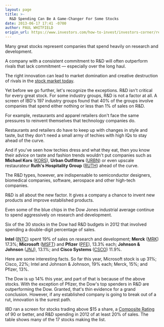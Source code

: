 ```yaml
---
layout: page
title: >-
  R&D Spending Can Be A Game-Changer For Some Stocks
date: 2013-06-17 17:41 -0700
author: PAUL WHITFIELD
origin_url: https://www.investors.com/how-to-invest/investors-corner/research-and-development-expense-helps-some-stocks
---
```





Many great stocks represent companies that spend heavily on research and development.

  

A company with a consistent commitment to R&D will often outperform rivals that lack commitment — especially over the long haul.

  

The right innovation can lead to market domination and creative destruction of rivals in the [stock market today](https://www.investors.com/stock-market-today).

  

Yet before we go further, let's recognize the exceptions. R&D isn't critical for every great stock. For some industry groups, R&D is not a factor at all. A screen of IBD's 197 industry groups found that 40% of the groups involve companies that spend either nothing or less than 1% of sales on R&D.

  

For example, restaurants and apparel retailers don't face the same pressures to reinvent themselves that technology companies do.

  

Restaurants and retailers do have to keep up with changes in style and taste, but they don't need a small army of techies with high IQs to stay ahead of the curve.

  

And if you've seen how techies dress and what they eat, then you know their advice on taste and fashion trends wouldn't put companies such as **Michael Kors** ([KORS](https://research.investors.com/quote.aspx?symbol=KORS)), **Urban Outfitters** ([URBN](https://research.investors.com/quote.aspx?symbol=URBN)) or even upscale restaurateur **Ruth's Hospitality Group** ([RUTH](https://research.investors.com/quote.aspx?symbol=RUTH)) ahead of the curve.

  

The R&D types, however, are indispensable to semiconductor designers, biomedical companies, software, aerospace and other high-tech companies.

  

R&D is all about the new factor. It gives a company a chance to invent new products and improve established products.

  

Even some of the blue chips in the Dow Jones industrial average continue to spend aggressively on research and development.

  

Six of the 30 stocks in the Dow had R&D budgets in 2012 that involved spending a double-digit percentage of sales.

  

**Intel** ([INTC](https://research.investors.com/quote.aspx?symbol=INTC)) spent 19% of sales on research and development; **Merck** ([MRK](https://research.investors.com/quote.aspx?symbol=MRK)) 17.3%; **Microsoft** ([MSFT](https://research.investors.com/quote.aspx?symbol=MSFT)) and **Pfizer** ([PFE](https://research.investors.com/quote.aspx?symbol=PFE)), 13.3% each; **Johnson & Johnson** ([JNJ](https://research.investors.com/quote.aspx?symbol=JNJ)), 13.1%; and **Cisco Systems** ([CSCO](https://research.investors.com/quote.aspx?symbol=CSCO)) 11.9%.

  

Here are some interesting facts. So far this year, Microsoft stock is up 31%; Cisco, 22%; Intel and Johnson & Johnson, 19% each; Merck, 15%; and Pfizer, 13%.

  

The Dow is up 14% this year, and part of that is because of the above stocks. With the exception of Pfizer, the Dow's top spenders in R&D are outperforming the Dow. Granted, that's thin evidence for a grand conclusion. However, if any established company is going to break out of a rut, innovation is the surest path.

  

IBD ran a screen for stocks trading above \$15 a share, a [Composite Rating](http://education.investors.com/financial-dictionary/?termID=6080&term=Composite+Rating%2c+SmartSelect%26reg%3b&mode=searchResults) of 90 or better, and R&D spending in 2012 of at least 20% of sales. The table shows many of the 17 stocks making the list.





